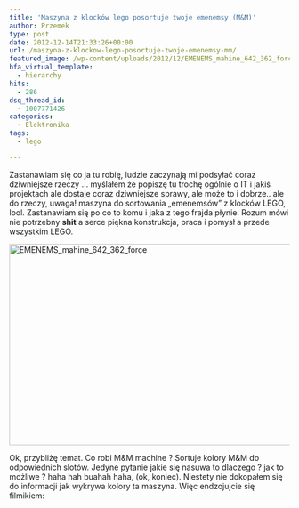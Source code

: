 ```yaml
---
title: 'Maszyna z klocków lego posortuje twoje emenemsy (M&M)'
author: Przemek
type: post
date: 2012-12-14T21:33:26+00:00
url: /maszyna-z-klockow-lego-posortuje-twoje-emenemsy-mm/
featured_image: /wp-content/uploads/2012/12/EMENEMS_mahine_642_362_force.jpg
bfa_virtual_template:
  - hierarchy
hits:
  - 286
dsq_thread_id:
  - 1007771426
categories:
  - Elektronika
tags:
  - lego

---
```

Zastanawiam się co ja tu robię, ludzie zaczynają mi podsyłać coraz dziwniejsze rzeczy &#8230; myślałem że popiszę tu trochę ogólnie o IT i jakiś projektach ale dostaje coraz dziwniejsze sprawy, ale może to i dobrze.. ale do rzeczy, uwaga! maszyna do sortowania &#8222;emenemsów&#8221; z klocków LEGO, lool. Zastanawiam się po co to komu i jaka z tego frajda płynie. Rozum mówi nie potrzebny **shit** a serce piękna konstrukcja, praca i pomysł a przede wszystkim LEGO.

<!--more-->

<a href="http://techfreak.pl/maszyna-z-klockow-lego-posortuje-twoje-emenemsy-mm/emenems_mahine_642_362_force/" rel="attachment wp-att-281"><img class="aligncenter size-full wp-image-281" alt="EMENEMS_mahine_642_362_force" src="http://techfreak.pl/wp-content/uploads/2012/12/EMENEMS_mahine_642_362_force.jpg" width="642" height="362" /></a>

Ok, przybliżę temat. Co robi M&M machine ? Sortuje kolory M&M do odpowiednich slotów. Jedyne pytanie jakie się nasuwa to dlaczego ? jak to możliwe ? haha hah buahah haha, (ok, koniec). Niestety nie dokopałem się do informacji jak wykrywa kolory ta maszyna. Więc endzojujcie się filmikiem:



&nbsp;